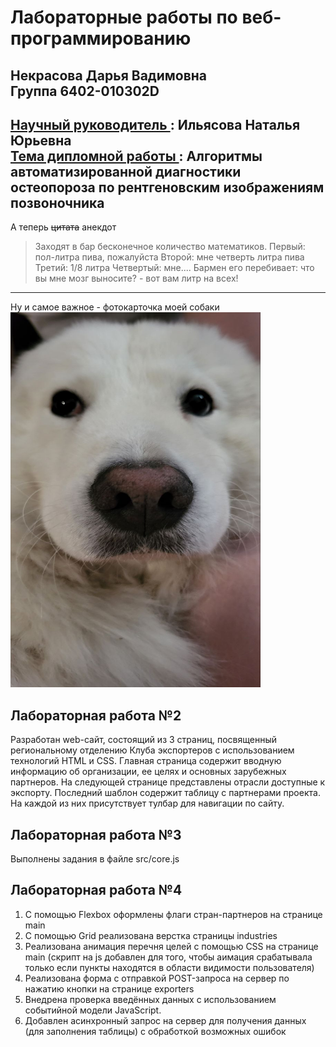 # Лабораторные работы по веб-программированию
Некрасова Дарья Вадимовна  
Группа 6402-010302D
---
<ins>Научный руководитель </ins>: Ильясова Наталья Юрьевна  
<ins>Тема дипломной работы </ins>: Алгоритмы автоматизированной диагностики остеопороза по рентгеновским изображениям позвоночника
---
А теперь ~~цитата~~ анекдот
> Заходят в бар бесконечное количество математиков.
> Первый: пол-литра пива, пожалуйста
> Второй: мне четверть литра пива
> Третий: 1/8 литра
> Четвертый: мне....
> Бармен его перебивает: что вы мне мозг выносите? - вот вам литр на всех!  
---
Ну и самое важное - фотокарточка моей собаки  
<img src="https://github.com/n3ea/web6402nekrasovadv/blob/main/photo_2024-11-04_18-37-54.jpg" alt="Image alt" width="400" height="600"/>

## Лабораторная работа №2
Разработан web-сайт, состоящий из 3 страниц, посвященный региональному отделению Клуба экспортеров с использованием технологий HTML и CSS. Главная страница содержит вводную информацию об организации, ее целях и основных зарубежных партнеров. На следующей странице представлены отрасли доступные к экспорту. Последний шаблон содержит таблицу с партнерами проекта. На каждой из них присутствует тулбар для навигации по сайту. 

## Лабораторная работа №3
 Выполнены задания в файле src/core.js
 
 ## Лабораторная работа №4
1. С помощью Flexbox оформлены флаги стран-партнеров на странице main
2. C помощью Grid реализована верстка страницы industries
3. Реализована анимация перечня целей с помощью CSS на странице main (скрипт на js добавлен для того, чтобы аимация срабатывала только если пункты находятся в области видимости пользователя)
4. Реализована форма с отправкой POST-запроса на сервер по нажатию кнопки на странице exporters
5. Внедрена проверка введённых данных с использованием событийной модели JavaScript.
6. Добавлен асинхронный запрос на сервер для получения данных (для заполнения таблицы) с обработкой возможных ошибок